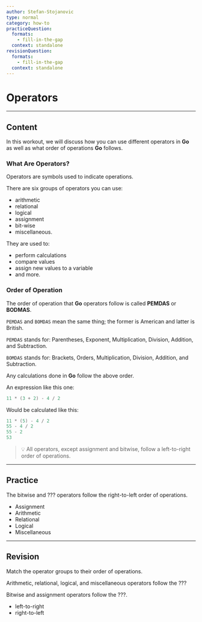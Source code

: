 ```yaml
---
author: Stefan-Stojanovic
type: normal
category: how-to
practiceQuestion:
  formats:
    - fill-in-the-gap
  context: standalone
revisionQuestion:
  formats:
    - fill-in-the-gap
  context: standalone
---
```


# Operators


---

## Content

In this workout, we will discuss how you can use different operators in **Go** as well as what order of operations **Go** follows.

### What Are Operators?

Operators are symbols used to indicate operations. 

There are six groups of operators you can use:

- arithmetic
- relational
- logical
- assignment
- bit-wise
- miscellaneous.

They are used to:

- perform calculations
- compare values
- assign new values to a variable
- and more.

### Order of Operation

The order of operation that **Go** operators follow is called **PEMDAS** or **BODMAS**.

`PEMDAS` and `BOMDAS` mean the same thing; the former is American and latter is British.

`PEMDAS` stands for:
Parentheses, Exponent, Multiplication, Division, Addition, and Subtraction.

`BOMDAS` stands for:
Brackets, Orders, Multiplication, Division, Addition, and Subtraction.

Any calculations done in **Go** follow the above order.

An expression like this one:

```go
11 * (3 + 2) - 4 / 2 
```

Would be calculated like this:

```go
11 * (5) - 4 / 2
55 - 4 / 2
55 - 2
53
```

> 💡 All operators, except assignment and bitwise, follow a left-to-right order of operations. 


---

## Practice

The bitwise and ??? operators follow the right-to-left order of operations.

- Assignment
- Arithmetic
- Relational
- Logical
- Miscellaneous


---

## Revision

Match the operator groups to their order of operations.

Arithmetic, relational, logical, and miscellaneous operators follow the ???

Bitwise and assignment operators follow the ???.

- left-to-right
- right-to-left
